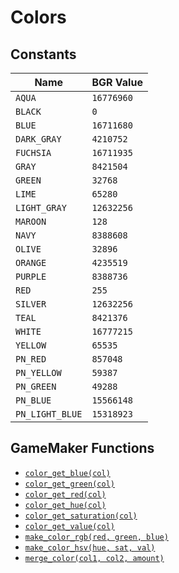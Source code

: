 # Colors

## Constants

| Name | BGR Value |
| ---- | --------- |
| `AQUA` | `16776960` |
| `BLACK` | `0` |
| `BLUE` | `16711680` |
| `DARK_GRAY` | `4210752` |
| `FUCHSIA` | `16711935` |
| `GRAY` | `8421504` |
| `GREEN` | `32768` |
| `LIME` | `65280` |
| `LIGHT_GRAY` | `12632256` |
| `MAROON` | `128` |
| `NAVY` | `8388608` |
| `OLIVE` | `32896` |
| `ORANGE` | `4235519` |
| `PURPLE` | `8388736` |
| `RED` | `255` |
| `SILVER` | `12632256` |
| `TEAL` | `8421376` |
| `WHITE` | `16777215` |
| `YELLOW` | `65535` |
| `PN_RED` | `857048` |
| `PN_YELLOW` | `59387` |
| `PN_GREEN` | `49288` |
| `PN_BLUE` | `15566148` |
| `PN_LIGHT_BLUE` | `15318923` |

## GameMaker Functions

- [`color_get_blue(col)`](https://manual.yoyogames.com/GameMaker_Language/GML_Reference/Drawing/Colour_And_Alpha/colour_get_blue.htm)
- [`color_get_green(col)`](https://manual.yoyogames.com/GameMaker_Language/GML_Reference/Drawing/Colour_And_Alpha/colour_get_green.htm)
- [`color_get_red(col)`](https://manual.yoyogames.com/GameMaker_Language/GML_Reference/Drawing/Colour_And_Alpha/colour_get_red.htm)
- [`color_get_hue(col)`](https://manual.yoyogames.com/GameMaker_Language/GML_Reference/Drawing/Colour_And_Alpha/colour_get_hue.htm)
- [`color_get_saturation(col)`](https://manual.yoyogames.com/GameMaker_Language/GML_Reference/Drawing/Colour_And_Alpha/colour_get_saturation.htm)
- [`color_get_value(col)`](https://manual.yoyogames.com/GameMaker_Language/GML_Reference/Drawing/Colour_And_Alpha/colour_get_value.htm)
- [`make_color_rgb(red, green, blue)`](https://manual.yoyogames.com/GameMaker_Language/GML_Reference/Drawing/Colour_And_Alpha/make_colour_rgb.htm)
- [`make_color_hsv(hue, sat, val)`](https://manual.yoyogames.com/GameMaker_Language/GML_Reference/Drawing/Colour_And_Alpha/make_colour_rgb.htm)
- [`merge_color(col1, col2, amount)`](https://manual.yoyogames.com/GameMaker_Language/GML_Reference/Drawing/Colour_And_Alpha/merge_colour.htm)